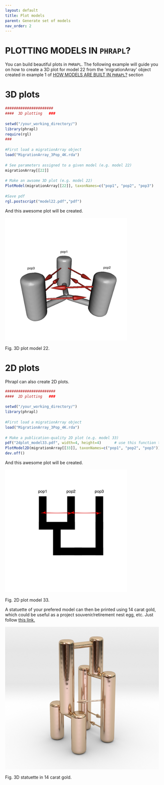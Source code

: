 ```yaml
---
layout: default
title: Plot models
parent: Generate set of models
nav_order: 2
---
```


PLOTTING MODELS IN `PHRAPL`?
=======

You can build beautiful plots in `PHRAPL`. The following example will guide you on how to create a 3D plot for model 22 from the 'migrationArray' object created in example 1 of [HOW MODELS ARE BUILT IN `PHRAPL`?](https://github.com/ariadnamorales/phrapl-manual/blob/master/3a.How_models_are_built.Rmd) section

# 3D plots

```r
######################
####  3D plotting   ###

setwd("/your_working_directory/")
library(phrapl)
require(rgl)
###

#First load a migrationArray object
load("MigrationArray_3Pop_4K.rda")

# See parameters assigned to a given model (e.g. model 22)
migrationArray[[22]]

# Make an awsome 3D plot (e.g. model 22)
PlotModel(migrationArray[[22]], taxonNames=c("pop1", "pop2", "pop3")

#Save pdf
rgl.postscript("model22.pdf","pdf")

```
And this awesome plot will be created. 

<img src="https://github.com/ariadnamorales/phrapl-manual/blob/master/images/model22.png?raw=true" width="400" height="400" />

Fig. 3D plot model 22.

# 2D plots

Phrapl can also create 2D plots. 

```r
#######################
####  2D plotting   ###

setwd("/your_working_directory/")
library(phrapl)

#First load a migrationArray object
load("MigrationArray_3Pop_4K.rda")

# Make a publication-quality 2D plot (e.g. model 33)
pdf("2dplot_model33.pdf", width=4, height=4)      # use this function to save a pdf directly
PlotModel2D(migrationArray[[33]], taxonNames=c("pop1", "pop2", "pop3"))
dev.off()

```
And this awesome plot will be created. 

<img src="https://github.com/ariadnamorales/phrapl-manual/blob/master/images/2dplot_model33.png?raw=true" width="400" height="400" />

Fig. 2D plot model 33.

A statuette of your prefered model can then be printed using 14 carat gold, which could be useful as a project souvenir/retirement nest egg, etc. Just follow [this link.](http://www.shapeways.com/product/BHPZB3WUC/phrapl-four-populations?optionId=40165805)

<img src="https://github.com/ariadnamorales/phrapl-manual/blob/master/images/goldModel.jpg?raw=true" width="625" height="465" />

Fig. 3D statuette in 14 carat gold.


